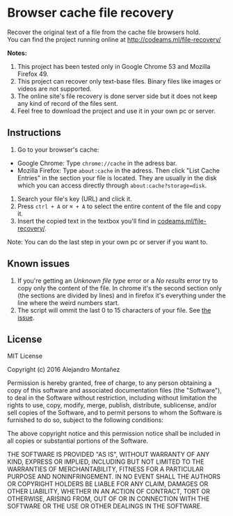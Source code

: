 # Browser cache file recovery

Recover the original text of a file from the cache file browsers hold.  
You can find the project running online at http://codeams.ml/file-recovery/

**Notes:**
  1. This project has been tested only in Google Chrome 53 and Mozilla Firefox 49.
  1. This project can recover only text-base files. Binary files like images or videos are not supported.
  1. The online site's file recovery is done server side but it does not keep any kind of record of the files sent.
  1. Feel free to download the project and use it in your own pc or server.

## Instructions

1. Go to your browser's cache:
  * Google Chrome: Type `chrome://cache` in the adress bar.
  * Mozilla Firefox: Type `about:cache` in the adress. Then click "List Cache Entries" in the section your file is located. They are usually in the disk which you can access directly through `about:cache?storage=disk`.
1. Search your file's key (URL) and click it.
1. Press `ctrl + A` or `⌘ + A` to select the entire content of the file and copy it.
1. Insert the copied text in the textbox you'll find in [codeams.ml/file-recovery/](http://codeams.ml/file-recovery/).

Note:  You can do the last step in your own pc or server if you want to.

## Known issues

1. If you're getting an *Unknown file type* error or a *No results* error try to copy only the content of the file. In chrome it's the second section only (the sections are divided by lines) and in firefox it's everything under the line where the weird numbers start.
1. The script will ommit the last 0 to 15 characters of your file. See [the issue](#1).

## License

MIT License

Copyright (c) 2016 Alejandro Montañez

Permission is hereby granted, free of charge, to any person obtaining a copy
of this software and associated documentation files (the "Software"), to deal
in the Software without restriction, including without limitation the rights
to use, copy, modify, merge, publish, distribute, sublicense, and/or sell
copies of the Software, and to permit persons to whom the Software is
furnished to do so, subject to the following conditions:

The above copyright notice and this permission notice shall be included in all
copies or substantial portions of the Software.

THE SOFTWARE IS PROVIDED "AS IS", WITHOUT WARRANTY OF ANY KIND, EXPRESS OR
IMPLIED, INCLUDING BUT NOT LIMITED TO THE WARRANTIES OF MERCHANTABILITY,
FITNESS FOR A PARTICULAR PURPOSE AND NONINFRINGEMENT. IN NO EVENT SHALL THE
AUTHORS OR COPYRIGHT HOLDERS BE LIABLE FOR ANY CLAIM, DAMAGES OR OTHER
LIABILITY, WHETHER IN AN ACTION OF CONTRACT, TORT OR OTHERWISE, ARISING FROM,
OUT OF OR IN CONNECTION WITH THE SOFTWARE OR THE USE OR OTHER DEALINGS IN THE
SOFTWARE.
